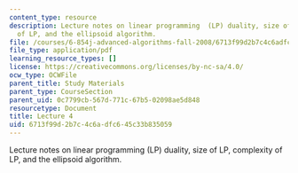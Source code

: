 ```yaml
---
content_type: resource
description: Lecture notes on linear programming  (LP) duality, size of LP, complexity
  of LP, and the ellipsoid algorithm.
file: /courses/6-854j-advanced-algorithms-fall-2008/6713f99d2b7c4c6adfc645c33b835059_lect9_24.pdf
file_type: application/pdf
learning_resource_types: []
license: https://creativecommons.org/licenses/by-nc-sa/4.0/
ocw_type: OCWFile
parent_title: Study Materials
parent_type: CourseSection
parent_uid: 0c7799cb-567d-771c-67b5-02098ae5d848
resourcetype: Document
title: Lecture 4
uid: 6713f99d-2b7c-4c6a-dfc6-45c33b835059
---
```

Lecture notes on linear programming  (LP) duality, size of LP, complexity of LP, and the ellipsoid algorithm.